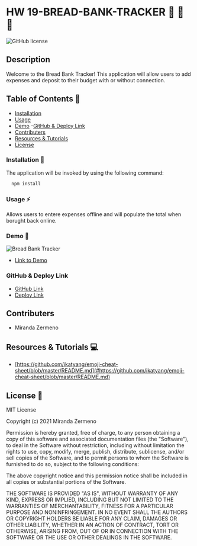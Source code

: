 # HW 19-BREAD-BANK-TRACKER 🍞   💸   🍞


![GitHub license](https://img.shields.io/badge/license-MIT-ff69b4.svg) 

## Description
Welcome to the Bread Bank Tracker! This application will allow users to add expenses and deposit to their budget with or without connection.


## Table of Contents 🔎
- [Installation](#installation)
- [Usage](#usage)
- [Demo](#demo)
 -[GitHub & Deploy Link](#githubdeploylink)
- [Contributers](#contributers)
- [Resources & Tutorials](#resources&tutorials)
- [License](#license)

### Installation  💾
The application will be invoked by using the following command:

```bash
  npm install 
``` 

### Usage ⚡
Allows users to entere expenses offline and will populate the total when borught back online. 

### Demo 🎥

![Bread Bank Tracker](https://user-images.githubusercontent.com/87839888/145936173-8c91b024-a5c4-4632-b60e-607910ddab6d.png)


* [Link to Demo](https://watch.screencastify.com/v/5VkGvkm93b2nYJ9hk7Mi)

### GitHub & Deploy Link

* [GitHub Link](https://github.com/Zermeno94/BREAD-BANK-TRACKER)
* [Deploy Link](https://bread-bank-tracker.herokuapp.com/)

## Contributers
* Miranda Zermeno



## Resources & Tutorials  💻

* [https://github.com/ikatyang/emoji-cheat-sheet/blob/master/README.md](#https://github.com/ikatyang/emoji-cheat-sheet/blob/master/README.md)



## License 📍
MIT License

Copyright (c) 2021 Miranda Zermeno

Permission is hereby granted, free of charge, to any person obtaining a copy
of this software and associated documentation files (the "Software"), to deal
in the Software without restriction, including without limitation the rights
to use, copy, modify, merge, publish, distribute, sublicense, and/or sell
copies of the Software, and to permit persons to whom the Software is
furnished to do so, subject to the following conditions:

The above copyright notice and this permission notice shall be included in all
copies or substantial portions of the Software.

THE SOFTWARE IS PROVIDED "AS IS", WITHOUT WARRANTY OF ANY KIND, EXPRESS OR
IMPLIED, INCLUDING BUT NOT LIMITED TO THE WARRANTIES OF MERCHANTABILITY,
FITNESS FOR A PARTICULAR PURPOSE AND NONINFRINGEMENT. IN NO EVENT SHALL THE
AUTHORS OR COPYRIGHT HOLDERS BE LIABLE FOR ANY CLAIM, DAMAGES OR OTHER
LIABILITY, WHETHER IN AN ACTION OF CONTRACT, TORT OR OTHERWISE, ARISING FROM,
OUT OF OR IN CONNECTION WITH THE SOFTWARE OR THE USE OR OTHER DEALINGS IN THE
SOFTWARE.

